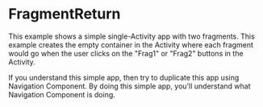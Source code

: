 # FragmentReturn

This example shows a simple single-Activity app with two fragments.  This example creates the empty container in the Activity where each fragment would 
go when the user clicks on the "Frag1" or "Frag2" buttons in the Activity.

If you understand this simple app, then try to duplicate this app using Navigation Component.  By doing this simple app, you'll understand what 
Navigation Component is doing.
